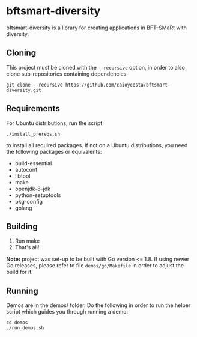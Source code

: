 # bftsmart-diversity
bftsmart-diversity is a library for creating applications in BFT-SMaRt with diversity.

## Cloning

This project must be cloned with the `--recursive` option, in order to also clone sub-repositories containing dependencies.

    git clone --recursive https://github.com/caioycosta/bftsmart-diversity.git


## Requirements
For Ubuntu distributions, run the script

    ./install_prereqs.sh

to install all required packages. If not on a Ubuntu distributions, you need the following packages or equivalents:

* build-essential 
* autoconf 
* libtool 
* make 
* openjdk-8-jdk 
* python-setuptools 
* pkg-config 
* golang

## Building
1. Run make
2. That's all!

**Note:** project was set-up to be built with Go version <= 1.8. If using newer Go releases, please refer to file `demos/go/Makefile` in order to adjust the build for it.

## Running
Demos are in the demos/ folder. Do the following in order to run the helper script which guides you through running a demo.

    cd demos
    ./run_demos.sh


